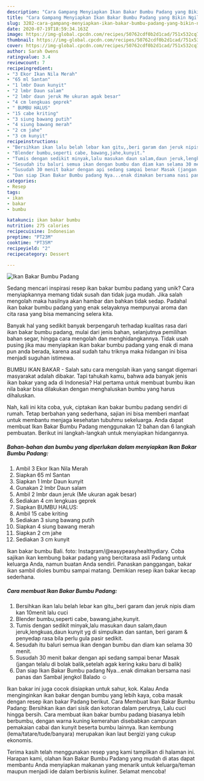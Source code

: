 ```yaml
---
description: "Cara Gampang Menyiapkan Ikan Bakar Bumbu Padang yang Bikin Ngiler"
title: "Cara Gampang Menyiapkan Ikan Bakar Bumbu Padang yang Bikin Ngiler"
slug: 3202-cara-gampang-menyiapkan-ikan-bakar-bumbu-padang-yang-bikin-ngiler
date: 2020-07-19T18:59:34.163Z
image: https://img-global.cpcdn.com/recipes/50762cdf0b2d1cad/751x532cq70/ikan-bakar-bumbu-padang-foto-resep-utama.jpg
thumbnail: https://img-global.cpcdn.com/recipes/50762cdf0b2d1cad/751x532cq70/ikan-bakar-bumbu-padang-foto-resep-utama.jpg
cover: https://img-global.cpcdn.com/recipes/50762cdf0b2d1cad/751x532cq70/ikan-bakar-bumbu-padang-foto-resep-utama.jpg
author: Sarah Owens
ratingvalue: 3.4
reviewcount: 7
recipeingredient:
- "3 Ekor Ikan Nila Merah"
- "65 ml Santan"
- "1 lmbr Daun kunyit"
- "2 lmbr Daun salam"
- "2 lmbr daun jeruk Me ukuran agak besar"
- "4 cm lengkuas geprek"
- " BUMBU HALUS"
- "15 cabe kriting"
- "3 siung bawang putih"
- "4 siung bawang merah"
- "2 cm jahe"
- "3 cm kunyit"
recipeinstructions:
- "Bersihkan ikan lalu belah lebar kan gitu,,beri garam dan jeruk nipis diam kan 10menit lalu cuci"
- "Blender bumbu,seperti cabe, bawang,jahe,kunyit."
- "Tumis dengan sedikit minyak,lalu masukan daun salam,daun jeruk,lengkuas,daun kunyit yg di simpulkan dan santan, beri garam &amp; penyedap rasa bila perlu gula pasir sedikit."
- "Sesudah itu baluri semua ikan dengan bumbu dan diam kan selama 30 menit."
- "Susudah 30 menit bakar dengan api sedang sampai benar Masak (jangan telalu di bolak balik,setelah agak kering kaku baru di balik)"
- "Dan siap Ikan Bakar Bumbu padang Nya...enak dimakan bersama nasi panas dan Sambal jengkol Balado ☺"
categories:
- Resep
tags:
- ikan
- bakar
- bumbu

katakunci: ikan bakar bumbu 
nutrition: 275 calories
recipecuisine: Indonesian
preptime: "PT23M"
cooktime: "PT35M"
recipeyield: "2"
recipecategory: Dessert

---
```



![Ikan Bakar Bumbu Padang](https://img-global.cpcdn.com/recipes/50762cdf0b2d1cad/751x532cq70/ikan-bakar-bumbu-padang-foto-resep-utama.jpg)

Sedang mencari inspirasi resep ikan bakar bumbu padang yang unik? Cara menyiapkannya memang tidak susah dan tidak juga mudah. Jika salah mengolah maka hasilnya akan hambar dan bahkan tidak sedap. Padahal ikan bakar bumbu padang yang enak selayaknya mempunyai aroma dan cita rasa yang bisa memancing selera kita.

Banyak hal yang sedikit banyak berpengaruh terhadap kualitas rasa dari ikan bakar bumbu padang, mulai dari jenis bahan, selanjutnya pemilihan bahan segar, hingga cara mengolah dan menghidangkannya. Tidak usah pusing jika mau menyiapkan ikan bakar bumbu padang yang enak di mana pun anda berada, karena asal sudah tahu triknya maka hidangan ini bisa menjadi suguhan istimewa.

BUMBU IKAN BAKAR - Salah satu cara mengolah ikan yang sangat digemari masyarakat adalah dibakar. Tapi tahukah kamu, bahwa ada banyak jenis ikan bakar yang ada di Indonesia? Hal pertama untuk membuat bumbu ikan nila bakar bisa dilakukan dengan menghaluskan bumbu yang harus dihaluskan.


Nah, kali ini kita coba, yuk, ciptakan ikan bakar bumbu padang sendiri di rumah. Tetap berbahan yang sederhana, sajian ini bisa memberi manfaat untuk membantu menjaga kesehatan tubuhmu sekeluarga. Anda dapat membuat Ikan Bakar Bumbu Padang menggunakan 12 bahan dan 6 langkah pembuatan. Berikut ini langkah-langkah untuk menyiapkan hidangannya.

<!--inarticleads1-->

##### Bahan-bahan dan bumbu yang diperlukan dalam menyiapkan Ikan Bakar Bumbu Padang:

1. Ambil 3 Ekor Ikan Nila Merah
1. Siapkan 65 ml Santan
1. Siapkan 1 lmbr Daun kunyit
1. Gunakan 2 lmbr Daun salam
1. Ambil 2 lmbr daun jeruk (Me ukuran agak besar)
1. Sediakan 4 cm lengkuas geprek
1. Siapkan  BUMBU HALUS:
1. Ambil 15 cabe kriting
1. Sediakan 3 siung bawang putih
1. Siapkan 4 siung bawang merah
1. Siapkan 2 cm jahe
1. Sediakan 3 cm kunyit


Ikan bakar bumbu Bali. foto: Instagram/@easypeasyhealthydiary. Coba sajikan ikan kembung bakar padang yang bercitarasa asli Padang untuk keluarga Anda, namun buatan Anda sendiri. Panaskan panggangan, bakar ikan sambil dioles bumbu sampai matang. Demikian resep ikan bakar kecap sederhana. 

<!--inarticleads2-->

##### Cara membuat Ikan Bakar Bumbu Padang:

1. Bersihkan ikan lalu belah lebar kan gitu,,beri garam dan jeruk nipis diam kan 10menit lalu cuci
1. Blender bumbu,seperti cabe, bawang,jahe,kunyit.
1. Tumis dengan sedikit minyak,lalu masukan daun salam,daun jeruk,lengkuas,daun kunyit yg di simpulkan dan santan, beri garam &amp; penyedap rasa bila perlu gula pasir sedikit.
1. Sesudah itu baluri semua ikan dengan bumbu dan diam kan selama 30 menit.
1. Susudah 30 menit bakar dengan api sedang sampai benar Masak (jangan telalu di bolak balik,setelah agak kering kaku baru di balik)
1. Dan siap Ikan Bakar Bumbu padang Nya...enak dimakan bersama nasi panas dan Sambal jengkol Balado ☺


Ikan bakar ini juga cocok disiapkan untuk sahur, kok. Kalau Anda menginginkan ikan bakar dengan bumbu yang lebih kaya, coba masak dengan resep ikan bakar Padang berikut. Cara Membuat Ikan Bakar Bumbu Padang: Bersihkan ikan dari sisik dan kotoran dalam perutnya, Lalu cuci hingga bersih. Cara membuat ikan bakar bumbu padang biasanya lebih berbumbu, dengan warna kuning kemerahan disebabkan campuran pemakaian cabai dan kunyit beserta bumbu lainnya. Ikan kembung (lema/tatare/tude/banyara) merupakan ikan laut bergizi yang cukup ekonomis. 

Terima kasih telah menggunakan resep yang kami tampilkan di halaman ini. Harapan kami, olahan Ikan Bakar Bumbu Padang yang mudah di atas dapat membantu Anda menyiapkan makanan yang menarik untuk keluarga/teman maupun menjadi ide dalam berbisnis kuliner. Selamat mencoba!
